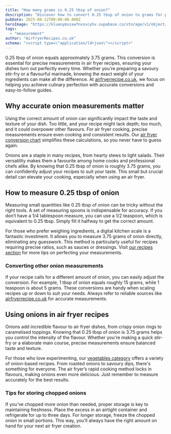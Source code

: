 ```yaml
---
title: "How many grams is 0.25 tbsp of onion?"
description: "Discover how to convert 0.25 tbsp of onion to grams for perfect air fryer recipes. Get precise measurements for UK cooking today!"
pubDate: 2025-08-12T00:00:00.000Z
heroImage: "https://klueoymssxwfnxsvcyhv.supabase.co/storage/v1/object/public/md/how-many-grams-is-0-25-tbsp-of-onion-301dcdd9.webp"
tags:
  - "measurement"
author: "AirFryerRecipes.co.uk"
schema: "<script type=\"application/ld+json\"></script>"
---
```


<p>0.25 tbsp of onion equals approximately 3.75 grams. This conversion is essential for precise measurements in air fryer recipes, ensuring your dishes turn out perfectly every time. Whether you're preparing a savoury stir-fry or a flavourful marinade, knowing the exact weight of your ingredients can make all the difference. At <a href=https://www.airfryerrecipe.co.uk/>airfryerrecipe.co.uk</a>, we focus on helping you achieve culinary perfection with accurate conversions and easy-to-follow guides.</p>

<h2>Why accurate onion measurements matter</h2>
<p>Using the correct amount of onion can significantly impact the taste and texture of your dish. Too little, and your recipe might lack depth; too much, and it could overpower other flavours. For air fryer cooking, precise measurements ensure even cooking and consistent results. Our <a href=https://www.airfryerrecipe.co.uk/air-fryer-conversion-chart>air fryer conversion chart</a> simplifies these calculations, so you never have to guess again.</p>
<p>Onions are a staple in many recipes, from hearty stews to light salads. Their versatility makes them a favourite among home cooks and professional chefs alike. By knowing that 0.25 tbsp of onion is roughly 3.75 grams, you can confidently adjust your recipes to suit your taste. This small but crucial detail can elevate your cooking, especially when using an air fryer.</p>

<h2>How to measure 0.25 tbsp of onion</h2>
<p>Measuring small quantities like 0.25 tbsp of onion can be tricky without the right tools. A set of measuring spoons is indispensable for accuracy. If you don’t have a 1/4 tablespoon measure, you can use a 1/2 teaspoon, which is equivalent to 0.25 tbsp. Simply fill it halfway to get the correct amount.</p>
<p>For those who prefer weighing ingredients, a digital kitchen scale is a fantastic investment. It allows you to measure 3.75 grams of onion directly, eliminating any guesswork. This method is particularly useful for recipes requiring precise ratios, such as sauces or dressings. Visit <a href=https://www.airfryerrecipe.co.uk/recipes>our recipes section</a> for more tips on perfecting your measurements.</p>

<h3>Converting other onion measurements</h3>
<p>If your recipe calls for a different amount of onion, you can easily adjust the conversion. For example, 1 tbsp of onion equals roughly 15 grams, while 1 teaspoon is about 5 grams. These conversions are handy when scaling recipes up or down to suit your needs. Always refer to reliable sources like <a href=https://www.airfryerrecipe.co.uk/>airfryerrecipe.co.uk</a> for accurate measurements.</p>

<h2>Using onions in air fryer recipes</h2>
<p>Onions add incredible flavour to air fryer dishes, from crispy onion rings to caramelised toppings. Knowing that 0.25 tbsp of onion is 3.75 grams helps you control the intensity of the flavour. Whether you're making a quick stir-fry or a elaborate main course, precise measurements ensure balanced taste and texture.</p>
<p>For those who love experimenting, our <a href=https://www.airfryerrecipe.co.uk/recipe-category/vegetables>vegetables category</a> offers a variety of onion-based recipes. From roasted onions to savoury dips, there's something for everyone. The air fryer’s rapid cooking method locks in flavours, making onions even more delicious. Just remember to measure accurately for the best results.</p>

<h3>Tips for storing chopped onions</h3>
<p>If you’ve chopped more onion than needed, proper storage is key to maintaining freshness. Place the excess in an airtight container and refrigerate for up to three days. For longer storage, freeze the chopped onion in small portions. This way, you’ll always have the right amount on hand for your next air fryer creation.</p>